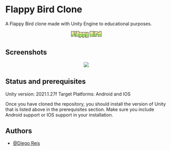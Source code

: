 
# Flappy Bird Clone
A Flappy Bird clone made with Unity Engine to educational purposes.


<p align="center"> 
    <img src="./res/logo.png">
</p>


## Screenshots

<p align="center"> 
    <img src="./res/demo.gif">
</p>


## Status and prerequisites
Unity version: 2021.1.27f
Target Platforms: Android and IOS

Once you have cloned the repository, you should install the version of Unity that is listed above in the prerequisites section.
Make sure you include Android support or IOS support in your installation.


## Authors

- [@Diego Reis](https://www.github.com/diegolrs)

